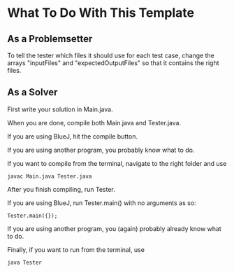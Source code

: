 # What To Do With This Template

## As a Problemsetter

To tell the tester which files it should use for each test case, change the arrays "inputFiles" and "expectedOutputFiles" so that it contains the right files.

## As a Solver

First write your solution in Main.java. 

When you are done, compile both Main.java and Tester.java. 

If you are using BlueJ, hit the compile button.

If you are using another program, you probably know what to do.

If you want to compile from the terminal, navigate to the right folder and use
```
javac Main.java Tester.java
```

After you finish compiling, run Tester.

If you are using BlueJ, run Tester.main() with no arguments as so:
```
Tester.main({});
```

If you are using another program, you (again) probably already know what to do.

Finally, if you want to run from the terminal, use
```
java Tester
```

